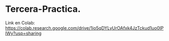 # Tercera-Practica.
Link en Colab: https://colab.research.google.com/drive/1io5qDYLyUrOAfxk4JzTckud1uo0lPlWy?usp=sharing 
